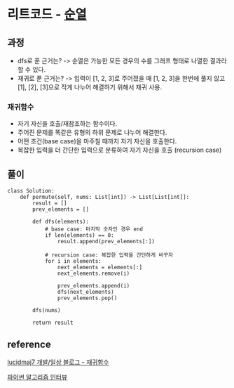 # 리트코드 - [순열](https://leetcode.com/problems/permutations/)

## 과정
- dfs로 푼 근거는? -> 순열은 가능한 모든 경우의 수를 그래프 형태로 나열한 결과라 할 수 있다.
- 재귀로 푼 근거는? -> 입력이 [1, 2, 3]로 주어졌을 때 [1, 2, 3]을 한번에 풀지 않고 [1], [2], [3]으로 작게 나누어 해결하기 위해서 재귀 사용.

### 재귀함수
- 자기 자신을 호출/재참조하는 함수이다.
- 주어진 문제를 똑같은 유형의 하위 문제로 나누어 해결한다.
- 어떤 조건(base case)을 마주칠 때까지 자기 자신을 호출한다.
- 복잡한 입력을 더 간단한 입력으로 분류하여 자기 자신을 호출 (recursion case)

## 풀이
```
class Solution:
    def permute(self, nums: List[int]) -> List[List[int]]:
        result = []
        prev_elements = []
        
        def dfs(elements):
            # base case: 마지막 숫자인 경우 end
            if len(elements) == 0:
                result.append(prev_elements[:])

            # recursion case: 복잡한 입력을 간단하게 바꾸자
            for i in elements:
                next_elements = elements[:]
                next_elements.remove(i)

                prev_elements.append(i)
                dfs(next_elements)
                prev_elements.pop()

        dfs(nums)

        return result
```


## reference 
[lucidmaj7 개발/일상 블로그 - 재귀함수](https://lucidmaj7.tistory.com/216)

[파이썬 알고리즘 인터뷰](http://www.kyobobook.co.kr/product/detailViewKor.laf?ejkGb=KOR&mallGb=KOR&barcode=9791189909178&orderClick=LEa&Kc=)
